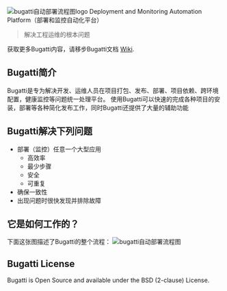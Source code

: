 ![bugatti自动部署流程图logo](http://pic.ofcard.com//themes/common/bugatti/logo.png)
Deployment and Monitoring Automation Platform（部署和监控自动化平台）

>解决工程运维的根本问题

获取更多Bugatti内容，请移步Bugatti文档 [Wiki](https://github.com/ofpay/bugatti/wiki).

Bugatti简介
---
Bugatti是专为解决开发、运维人员在项目打包、发布、部署、项目依赖、跨环境配置，健康监控等问题统一处理平台。
使用Bugatti可以快速的完成各种项目的安装，部署等各种简化发布工作，同时Bugatti还提供了大量的辅助功能

Bugatti解决下列问题
---
- 部署（监控）任意一个大型应用
	- 高效率
	- 最少步骤
	- 安全
	- 可重复
- 确保一致性
- 出现问题时很快发现并排除故障

它是如何工作的？
---
下面这张图描述了Bugatti的整个流程：
![bugatti自动部署流程图](http://pic.ofcard.com//themes/common/bugatti/flow.png)

Bugatti License
---
Bugatti is Open Source and available under the BSD (2-clause) License.